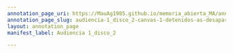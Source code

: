 ```yaml
---
annotation_page_uri: https://MauAg1985.github.io/memoria_abierta_MA/annotations/audiencia-1_disco_2-canvas-1-detenidos-as-desaparecidos-as.json
annotation_page_slug: audiencia-1_disco_2-canvas-1-detenidos-as-desaparecidos-as
layout: annotation_page
manifest_label: Audiencia 1_disco_2

---
```


